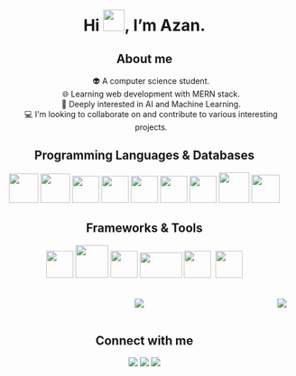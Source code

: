 <h1 align="center">Hi <img src="https://i.giphy.com/media/w1OBpBd7kJqHrJnJ13/giphy.webp" width="38px">, I’m Azan. </h1>

<h2 align="center">About me </h2>
<ul align="center">
👽 A computer science student.<br>
🌐 Learning web development with MERN stack.<br>
🤖 Deeply interested in AI and Machine Learning.<br>
💻 I'm looking to collaborate on and contribute to various interesting projects.<br>
</ul>

<h2 align="center">Programming Languages & Databases </h2>
<div display="flex" align="center">
  <img width="52px" src="https://cdn.jsdelivr.net/gh/devicons/devicon/icons/python/python-original.svg" /> 
  <img width="52px" src="https://cdn.jsdelivr.net/gh/devicons/devicon/icons/cplusplus/cplusplus-original.svg" />
  <img width="48px" src="https://cdn.jsdelivr.net/gh/devicons/devicon/icons/javascript/javascript-original.svg" />
  <img width="48px" src="https://cdn.jsdelivr.net/gh/devicons/devicon/icons/html5/html5-original.svg" />
  <img width="48px" src="https://cdn.jsdelivr.net/gh/devicons/devicon/icons/css3/css3-original.svg" />
  <img width="48px" src="https://cdn.jsdelivr.net/gh/devicons/devicon/icons/java/java-original.svg" />
  <img width="48px" src="https://user-images.githubusercontent.com/89643028/183894928-469b6a40-a96c-4491-ac59-c9d288c9131d.png" />
  <img width="54px" src="https://cdn.jsdelivr.net/gh/devicons/devicon/icons/mysql/mysql-original-wordmark.svg" />
  <img  width="50px" src="https://cdn.jsdelivr.net/gh/devicons/devicon/icons/sqlite/sqlite-original.svg" />
</div>

<h2 align="center">Frameworks & Tools</h2>
<div display="flex"align="center">
  <img width="48px" src="https://cdn.jsdelivr.net/gh/devicons/devicon/icons/react/react-original.svg" />
  <picture>
      <source media="(prefers-color-scheme: dark)" srcset="https://user-images.githubusercontent.com/89643028/183890649-2fae80d2-a022-4e19-a5bd-eb2c437e9615.png")
">
      <img width="58px" src="https://cdn.jsdelivr.net/gh/devicons/devicon/icons/django/django-plain-wordmark.svg" />
  </picture>
  <img width="48px" src="https://cdn.jsdelivr.net/gh/devicons/devicon/icons/nodejs/nodejs-original.svg" />
  <picture>
      <source media="(prefers-color-scheme: dark)" srcset="https://external-content.duckduckgo.com/iu/?u=https%3A%2F%2Fvirtualdesignfactory.com.au%2Fcontent%2Fimages%2F2020%2F05%2Fexpress.png&f=1&nofb=1">
      <img width="75" height="45" src="https://cdn.jsdelivr.net/gh/devicons/devicon/icons/express/express-original-wordmark.svg" />
  </picture>
  <img width="48px" src="https://cdn.jsdelivr.net/gh/devicons/devicon/icons/git/git-original.svg" />&nbsp
  <img width="48px" src="https://cdn.jsdelivr.net/gh/devicons/devicon/icons/webpack/webpack-original.svg" />
</div>
<br>
<br>
<div display="flex" align="center">
  <img align="center" src="https://github-readme-stats.vercel.app/api?username=aziichi&show_icons=true&theme=synthwave" />
  <img align="right" src="https://github-readme-streak-stats.herokuapp.com/?user=aziichi&theme=synthwave" />
</div>
<br>
<h2 align="center">Connect with me</h2>
<div align="center">
<a href="https://twitter.com/intent/follow?screen_name=Azi__kun"><img src="https://img.shields.io/twitter/follow/Azi__kun?color=blue&label=Follow&labelColor=white&logo=twitter&style=flat-square"/></a>
<a href="https://www.linkedin.com/in/azan-rashid-4850b8238"><img src="https://img.shields.io/static/v1?logo=LinkedIn&label=&message=Connect&color=blue" /></a>
<a href="mailto: azanrashid26@gmail.com"><img src="https://img.shields.io/static/v1?logo=gmail&logoColor=white&label=&message=Email&color=red" /></a>
</div>

